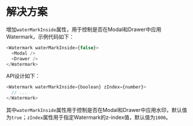 # 解决方案

增加`waterMarkInside`属性，用于控制是否在Modal和Drawer中应用Watermark，示例代码如下：

```javascript
<Watermark waterMarkInside={false}>
  <Modal />
  <Drawer />
</Watermark>
```

API设计如下：

```javascript
<Watermark waterMarkInside={boolean} zIndex={number}>
  // ...
</Watermark>
```

其中`waterMarkInside`属性用于控制是否在Modal和Drawer中应用水印，默认值为`true`；`zIndex`属性用于指定Watermark的z-index值，默认值为`1000`。
